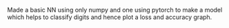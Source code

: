 Made a basic NN using only numpy and one using pytorch to make a model which helps to classify digits and hence plot a loss and accuracy graph. 

